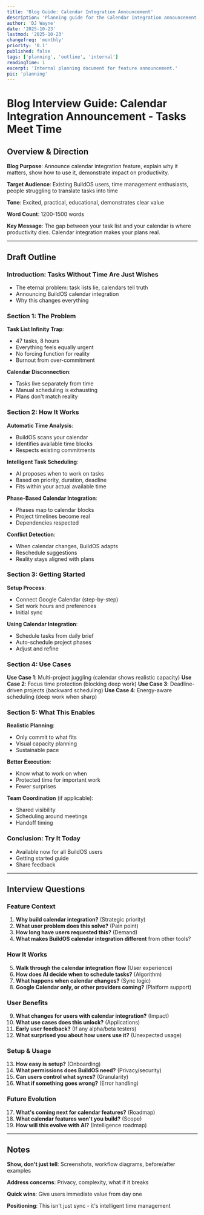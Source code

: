 ```yaml
---
title: 'Blog Guide: Calendar Integration Announcement'
description: 'Planning guide for the Calendar Integration announcement.'
author: 'DJ Wayne'
date: '2025-10-23'
lastmod: '2025-10-23'
changefreq: 'monthly'
priority: '0.1'
published: false
tags: ['planning', 'outline', 'internal']
readingTime: 1
excerpt: 'Internal planning document for feature announcement.'
pic: 'planning'
---
```


# Blog Interview Guide: Calendar Integration Announcement - Tasks Meet Time

## Overview & Direction

**Blog Purpose**: Announce calendar integration feature, explain why it matters, show how to use it, demonstrate impact on productivity.

**Target Audience**: Existing BuildOS users, time management enthusiasts, people struggling to translate tasks into time

**Tone**: Excited, practical, educational, demonstrates clear value

**Word Count**: 1200-1500 words

**Key Message**: The gap between your task list and your calendar is where productivity dies. Calendar integration makes your plans real.

---

## Draft Outline

### Introduction: Tasks Without Time Are Just Wishes

- The eternal problem: task lists lie, calendars tell truth
- Announcing BuildOS calendar integration
- Why this changes everything

### Section 1: The Problem

**Task List Infinity Trap**:

- 47 tasks, 8 hours
- Everything feels equally urgent
- No forcing function for reality
- Burnout from over-commitment

**Calendar Disconnection**:

- Tasks live separately from time
- Manual scheduling is exhausting
- Plans don't match reality

### Section 2: How It Works

**Automatic Time Analysis**:

- BuildOS scans your calendar
- Identifies available time blocks
- Respects existing commitments

**Intelligent Task Scheduling**:

- AI proposes when to work on tasks
- Based on priority, duration, deadline
- Fits within your actual available time

**Phase-Based Calendar Integration**:

- Phases map to calendar blocks
- Project timelines become real
- Dependencies respected

**Conflict Detection**:

- When calendar changes, BuildOS adapts
- Reschedule suggestions
- Reality stays aligned with plans

### Section 3: Getting Started

**Setup Process**:

- Connect Google Calendar (step-by-step)
- Set work hours and preferences
- Initial sync

**Using Calendar Integration**:

- Schedule tasks from daily brief
- Auto-schedule project phases
- Adjust and refine

### Section 4: Use Cases

**Use Case 1**: Multi-project juggling (calendar shows realistic capacity)
**Use Case 2**: Focus time protection (blocking deep work)
**Use Case 3**: Deadline-driven projects (backward scheduling)
**Use Case 4**: Energy-aware scheduling (deep work when sharp)

### Section 5: What This Enables

**Realistic Planning**:

- Only commit to what fits
- Visual capacity planning
- Sustainable pace

**Better Execution**:

- Know what to work on when
- Protected time for important work
- Fewer surprises

**Team Coordination** (if applicable):

- Shared visibility
- Scheduling around meetings
- Handoff timing

### Conclusion: Try It Today

- Available now for all BuildOS users
- Getting started guide
- Share feedback

---

## Interview Questions

### Feature Context

1. **Why build calendar integration?** (Strategic priority)
2. **What user problem does this solve?** (Pain point)
3. **How long have users requested this?** (Demand)
4. **What makes BuildOS calendar integration different** from other tools?

### How It Works

5. **Walk through the calendar integration flow** (User experience)
6. **How does AI decide when to schedule tasks?** (Algorithm)
7. **What happens when calendar changes?** (Sync logic)
8. **Google Calendar only, or other providers coming?** (Platform support)

### User Benefits

9. **What changes for users with calendar integration?** (Impact)
10. **What use cases does this unlock?** (Applications)
11. **Early user feedback?** (If any alpha/beta testers)
12. **What surprised you about how users use it?** (Unexpected usage)

### Setup & Usage

13. **How easy is setup?** (Onboarding)
14. **What permissions does BuildOS need?** (Privacy/security)
15. **Can users control what syncs?** (Granularity)
16. **What if something goes wrong?** (Error handling)

### Future Evolution

17. **What's coming next for calendar features?** (Roadmap)
18. **What calendar features won't you build?** (Scope)
19. **How will this evolve with AI?** (Intelligence roadmap)

---

## Notes

**Show, don't just tell**: Screenshots, workflow diagrams, before/after examples

**Address concerns**: Privacy, complexity, what if it breaks

**Quick wins**: Give users immediate value from day one

**Positioning**: This isn't just sync - it's intelligent time management
